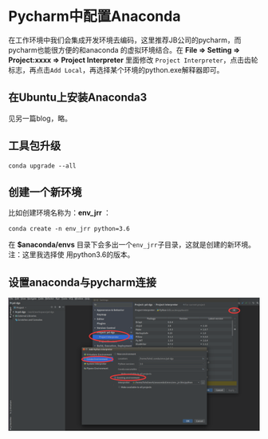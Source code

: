 Pycharm中配置Anaconda
================================================================================
在工作环境中我们会集成开发环境去编码，这里推荐JB公司的pycharm，而pycharm也能很方便的和anaconda
的虚拟环境结合。在 **File => Setting => Project:xxxx => Project Interpreter** 里面修改
`Project Interpreter`，点击齿轮标志，再点击`Add Local`，再选择某个环境的python.exe解释器即可。

## 在Ubuntu上安装Anaconda3
见另一篇blog，略。

## 工具包升级
```shell
conda upgrade --all
```

## 创建一个新环境
比如创建环境名称为：**env_jrr** ：
```shell
conda create -n env_jrr python=3.6
```
在 **$anaconda/envs** 目录下会多出一个`env_jrr`子目录，这就是创建的新环境。注：这里我选择使
用python3.6的版本。

## 设置anaconda与pycharm连接

![设置anaconda与pycharm连接](img/pycharm.png)
